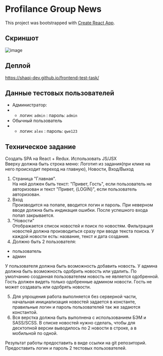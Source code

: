 # Profilance Group News

This project was bootstrapped with [Create React App](https://github.com/facebook/create-react-app).

## Скриншот

![image](https://user-images.githubusercontent.com/71282670/172519237-4e800e48-ad09-4c96-929e-1ca23f0fa322.png)

## Деплой

https://shaqi-dev.github.io/frontend-test-task/

## Данные тестовых пользователей

- Администратор: 
- - логин: `admin` : пароль: `admin`
- Обычный пользователь
- - логин: `alex` : пароль: `qwe123`

## Техническое задание

Создать SPA на React + Redux. Использовать JS/JSX  
Вверху должна быть строка меню: Логотип из задания(при клике на него происходит переход на главную), Новости, Вход/Выход

1) Страница "Главная".  
На ней должен быть текст: "Привет, Гость", если пользователь не авторизован и текст "Привет, {LOGIN}", если пользователь авторизован.
2) Вход  
Производится на попапе, вводится логин и пароль. При неверном вводе должна быть индикация ошибки.
После успешного входа попап закрывается.
3) "Новости"  
Отображается список новостей и поиск по новостям. Фильтрация новостей должна производиться сразу при вводе текста поиска. У каждой новости есть: название, текст и дата создания.
4) Должно быть 2 пользователя:  
- пользователь
- админ
      
У пользователя должна быть возможность добавить новость. У админа должна быть возможность одобрить новость или удалить. По умолчанию созданная пользователем новость не является одобренной.   
Гость должен видеть только одобренные админом новости. Гость не может создавать или одобрять новости.  
  
5) Для упрощения работа выполняется без серверной части, начальная инициализация новостей задается в константе, правильные логин и пароль пользователей так же задаются константой.  
6) Вся верстка должна быть выполнена с использованием БЭМ и SASS/SCSS. В списке новостей нужно сделать, чтобы для десктопной версии выводилось по 2 новости в строке, а в мобильной по одной.
  
Результат работы предоставить в виде ссылки на git репозиторий.
Предоставить логин и пароль 2 тестовых пользователей.
